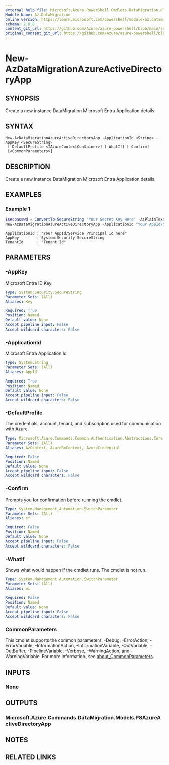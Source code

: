 ```yaml
---
external help file: Microsoft.Azure.PowerShell.Cmdlets.DataMigration.dll-Help.xml
Module Name: Az.DataMigration
online version: https://learn.microsoft.com/powershell/module/az.datamigration/New-AzDataMigrationAzureActiveDirectoryApp
schema: 2.0.0
content_git_url: https://github.com/Azure/azure-powershell/blob/main/src/DataMigration/DataMigration/help/New-AzDataMigrationAzureActiveDirectoryApp.md
original_content_git_url: https://github.com/Azure/azure-powershell/blob/main/src/DataMigration/DataMigration/help/New-AzDataMigrationAzureActiveDirectoryApp.md
---
```


# New-AzDataMigrationAzureActiveDirectoryApp

## SYNOPSIS
Create a new instance DataMigration Microsoft Entra Application details.

## SYNTAX

```
New-AzDataMigrationAzureActiveDirectoryApp -ApplicationId <String> -AppKey <SecureString>
 [-DefaultProfile <IAzureContextContainer>] [-WhatIf] [-Confirm]
 [<CommonParameters>]
```

## DESCRIPTION
Create a new instance DataMigration Microsoft Entra Application details.

## EXAMPLES

### Example 1
```powershell
$secpasswd = ConvertTo-SecureString "Your Secret Key Here" -AsPlainText -Force
New-AzDataMigrationAzureActiveDirectoryApp -ApplicationId "Your AppId/Service Principal ID here" -AppKey $secpasswd
```

```output
ApplicationId : "Your AppId/Service Principal Id here"
AppKey        : System.Security.SecureString
TenantId      : "Tenant Id"
```

## PARAMETERS

### -AppKey
Microsoft Entra ID Key

```yaml
Type: System.Security.SecureString
Parameter Sets: (All)
Aliases: Key

Required: True
Position: Named
Default value: None
Accept pipeline input: False
Accept wildcard characters: False
```

### -ApplicationId
Microsoft Entra Application Id

```yaml
Type: System.String
Parameter Sets: (All)
Aliases: AppId

Required: True
Position: Named
Default value: None
Accept pipeline input: False
Accept wildcard characters: False
```

### -DefaultProfile
The credentials, account, tenant, and subscription used for communication with Azure.

```yaml
Type: Microsoft.Azure.Commands.Common.Authentication.Abstractions.Core.IAzureContextContainer
Parameter Sets: (All)
Aliases: AzContext, AzureRmContext, AzureCredential

Required: False
Position: Named
Default value: None
Accept pipeline input: False
Accept wildcard characters: False
```

### -Confirm
Prompts you for confirmation before running the cmdlet.

```yaml
Type: System.Management.Automation.SwitchParameter
Parameter Sets: (All)
Aliases: cf

Required: False
Position: Named
Default value: None
Accept pipeline input: False
Accept wildcard characters: False
```

### -WhatIf
Shows what would happen if the cmdlet runs. The cmdlet is not run.

```yaml
Type: System.Management.Automation.SwitchParameter
Parameter Sets: (All)
Aliases: wi

Required: False
Position: Named
Default value: None
Accept pipeline input: False
Accept wildcard characters: False
```

### CommonParameters
This cmdlet supports the common parameters: -Debug, -ErrorAction, -ErrorVariable, -InformationAction, -InformationVariable, -OutVariable, -OutBuffer, -PipelineVariable, -Verbose, -WarningAction, and -WarningVariable. For more information, see [about_CommonParameters](http://go.microsoft.com/fwlink/?LinkID=113216).

## INPUTS

### None

## OUTPUTS

### Microsoft.Azure.Commands.DataMigration.Models.PSAzureActiveDirectoryApp

## NOTES

## RELATED LINKS

